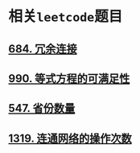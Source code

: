 # 相关`leetcode`题目

## [684. 冗余连接](https://leetcode-cn.com/problems/redundant-connection/)

## [990. 等式方程的可满足性](https://leetcode-cn.com/problems/satisfiability-of-equality-equations/)

## [547. 省份数量](https://leetcode-cn.com/problems/number-of-provinces/)

## [1319. 连通网络的操作次数](https://leetcode-cn.com/problems/number-of-operations-to-make-network-connected/)